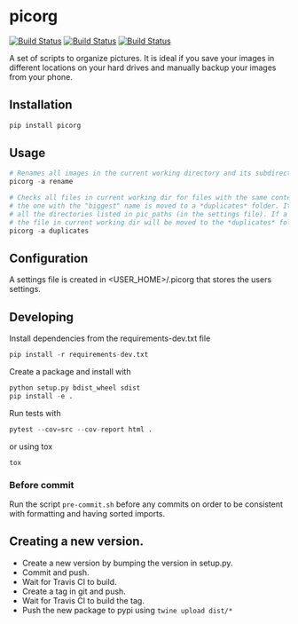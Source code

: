 # picorg
[![Build Status](https://img.shields.io/pypi/v/picorg.svg?style=flat)](https://img.shields.io/pypi/v/picorg.svg?style=flat)
[![Build Status](https://travis-ci.com/frangiz/picorg.svg?branch=master)](https://travis-ci.com/frangiz/picorg)
[![Build Status](https://img.shields.io/github/license/frangiz/picorg.svg)](https://img.shields.io/github/license/frangiz/picorg.svg)

A set of scripts to organize pictures. It is ideal if you save your images in different locations on your hard drives and manually backup your images from your phone.

## Installation
```python
pip install picorg
```

## Usage
```python
# Renames all images in the current working directory and its subdirectories. It tries to use the timestamp of when the image was taken from the EXIF data. If the script cannot find a suitable name for a file, it will be moved to a **NOK** folder and the filename will be printed to the console.
picorg -a rename

# Checks all files in current working dir for files with the same content. If two files has the same content,
# the one with the "biggest" name is moved to a *duplicates* folder. It then traverses all the files in
# all the directories listed in pic_paths (in the settings file). If a file matches by name and content,
# the file in current working dir will be moved to the *duplicates* folder.
picorg -a duplicates
```

## Configuration
A settings file is created in <USER_HOME>/.picorg that stores the users settings.

## Developing
Install dependencies from the requirements-dev.txt file
```python
pip install -r requirements-dev.txt
```

Create a package and install with
```python
python setup.py bdist_wheel sdist
pip install -e .
```

Run tests with
```python
pytest --cov=src --cov-report html .
```
or using tox
```
tox
```

### Before commit
Run the script `pre-commit.sh` before any commits on order to be consistent with formatting and having sorted imports.

## Creating a new version.
* Create a new version by bumping the version in setup.py.
* Commit and push.
* Wait for Travis CI to build.
* Create a tag in git and push.
* Wait for Travis CI to build the tag.
* Push the new package to pypi using `twine upload dist/*`